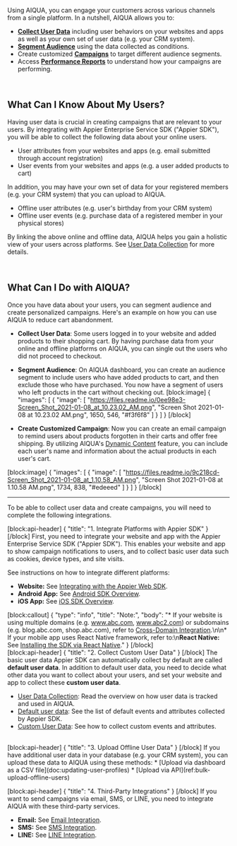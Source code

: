 Using AIQUA, you can engage your customers across various channels from a single platform. In a nutshell, AIQUA allows you to:
* **[Collect User Data](doc:user-data-collection)** including user behaviors on your websites and apps as well as your own set of user data (e.g. your CRM system).
* **[Segment Audience](doc:audiences)** using the data collected as conditions.
* Create customized **[Campaigns](doc:campaigns)** to target different audience segments.
* Access **[Performance Reports](doc:campaign-performance-page)** to understand how your campaigns are performing. 

<br>

## What Can I Know About My Users?
Having user data is crucial in creating campaigns that are relevant to your users. By integrating with Appier Enterprise Service SDK ("Appier SDK"), you will be able to collect the following data about your online users.
* User attributes from your websites and apps (e.g. email submitted through account registration)
* User events from your websites and apps (e.g. a user added products to cart)

In addition, you may have your own set of data for your registered members (e.g. your CRM system) that you can upload to AIQUA.
* Offline user attributes (e.g. user's birthday from your CRM system)
* Offline user events (e.g. purchase data of a registered member in your physical stores)

By linking the above online and offline data, AIQUA helps you gain a holistic view of your users across platforms. See [User Data Collection](doc:user-data-collection) for more details.

<br>

## What Can I Do with AIQUA?
Once you have data about your users, you can segment audience and create personalized campaigns. Here's an example on how you can use AIQUA to reduce cart abandonment.

* **Collect User Data**: Some users logged in to your website and added products to their shopping cart. By having purchase data from your online and offline platforms on AIQUA, you can single out the users who did not proceed to checkout.

* **Segment Audience**: On AIQUA dashboard, you can create an audience segment to include users who have added products to cart, and then exclude those who have purchased. You now have a segment of users who left products in the cart without checking out.
[block:image]
{
  "images": [
    {
      "image": [
        "https://files.readme.io/0ee98e3-Screen_Shot_2021-01-08_at_10.23.02_AM.png",
        "Screen Shot 2021-01-08 at 10.23.02 AM.png",
        1650,
        546,
        "#f3f6f8"
      ]
    }
  ]
}
[/block]
* **Create Customized Campaign**: Now you can create an email campaign to remind users about products forgotten in their carts and offer free shipping. By utilizing AIQUA's [Dynamic Content](doc:dynamic-content-for-personalizing-creatives) feature, you can include each user's name and information about the actual products in each user's cart.

[block:image]
{
  "images": [
    {
      "image": [
        "https://files.readme.io/9c218cd-Screen_Shot_2021-01-08_at_1.10.58_AM.png",
        "Screen Shot 2021-01-08 at 1.10.58 AM.png",
        1734,
        838,
        "#edeeed"
      ]
    }
  ]
}
[/block]
<br>

---------------

To be able to collect user data and create campaigns, you will need to complete the following integrations.

[block:api-header]
{
  "title": "1. Integrate Platforms with Appier SDK"
}
[/block]
First, you need to integrate your website and app with the Appier Enterprise Service SDK ("Appier SDK"). This enables your website and app to show campaign notifications to users, and to collect basic user data such as cookies, device types, and site visits. 

See instructions on how to integrate different platforms:
  * **Website:** See [Integrating with the Appier Web SDK](doc:integrating-with-the-aiqua-web-sdk).
  * **Android App:** See [Android SDK Overview](doc:versions-for-android-sdk-integration).
  * **iOS App:** See [iOS SDK Overview](doc:ios-sdk-integration-overview).

[block:callout]
{
  "type": "info",
  "title": "Note:",
  "body": "* If your website is using multiple domains (e.g. www.abc.com, www.abc2.com) or subdomains (e.g. blog.abc.com, shop.abc.com), refer to [Cross-Domain Integration](doc:cross-domain-integration).\n\n* If your mobile app uses React Native framework, refer to:\n**React Native:** See [Installing the SDK via React Native](doc:installing-the-sdk-via-react-native)."
}
[/block]
<br>
[block:api-header]
{
  "title": "2. Collect Custom User Data"
}
[/block]
The basic user data Appier SDK can automatically collect by default are called **default user data**. In addition to default user data, you need to decide what other data you want to collect about your users, and set your website and app to collect these **custom user data**.

* [User Data Collection](doc:user-data-collection): Read the overview on how user data is tracked and used in AIQUA.
* [Default user data](doc:default-aiqua-parameters): See the list of default events and attributes collected by Appier SDK.
* [Custom User Data](doc:custom-user-data): See how to collect custom events and attributes.








<br>
[block:api-header]
{
  "title": "3. Upload Offline User Data"
}
[/block]
If you have additional user data in your database (e.g. your CRM system), you can upload these data to AIQUA using these methods:
* [Upload via dashboard as a CSV file](doc:updating-user-profiles)  
* [Upload via API](ref:bulk-upload-offline-users)

<br>

[block:api-header]
{
  "title": "4. Third-Party Integrations"
}
[/block]
If you want to send campaigns via email, SMS, or LINE, you need to integrate AIQUA with these third-party services.
  * **Email:** See [Email Integration](doc:email-integration).
  * **SMS:** See [SMS Integration](doc:sms-integration). 
  * **LINE:** See [LINE Integration](doc:line-integration).


<br>